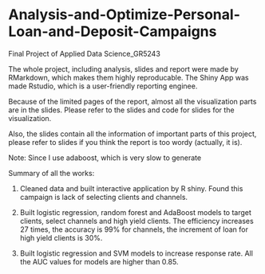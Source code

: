 # Analysis-and-Optimize-Personal-Loan-and-Deposit-Campaigns
Final Project of Applied Data Science_GR5243

The whole project, including analysis, slides and report were made by RMarkdown, which makes them highly reproducable.
The Shiny App was made Rstudio, which is a user-friendly reporting enginee.

Because of the limited pages of the report, almost all the visualization parts are in the slides. 
Please refer to the slides and code for slides for the visualization.

Also, the slides contain all the information of important parts of this project, 
please refer to slides if you think the report is too wordy (actually, it is).

Note: Since I use adaboost, which is very slow to generate


Summary of all the works:

1. Cleaned data and built interactive application by R shiny. Found this campaign is lack of selecting clients and channels.

2. Built logistic regression, random forest and AdaBoost models to target clients, select channels and high yield clients. 
The efficiency increases 27 times, the accuracy is 99% for channels, the increment of loan for high yield clients is 30%.

3. Built logistic regression and SVM models to increase response rate. All the AUC values for models are higher than 0.85.

